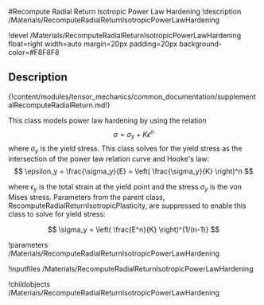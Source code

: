 #Recompute Radial Return Isotropic Power Law Hardening
!description /Materials/RecomputeRadialReturnIsotropicPowerLawHardening

!devel /Materials/RecomputeRadialReturnIsotropicPowerLawHardening float=right width=auto margin=20px padding=20px background-color=#F8F8F8

## Description
{!content/modules/tensor_mechanics/common_documentation/supplementalRecomputeRadialReturn.md!}

This class models power law hardening by using the relation
$$
\sigma = \sigma_y + K \epsilon^n
$$
where $\sigma_y$ is the yield stress. This class solves for the yield stress as the intersection of the power law relation curve and Hooke's law:
$$
\epsilon_y = \frac{\sigma_y}{E} = \left( \frac{\sigma_y}{K} \right)^n
$$

where $\epsilon_y$ is the total strain at the yield point and the stress $\sigma_y$ is the von Mises stress. Parameters from the parent class, RecomputeRadialReturnIsotropicPlasticity, are suppressed to enable this class to solve for yield stress:

$$
\sigma_y = \left( \frac{E^n}{K} \right)^{1/(n-1)}
$$

!parameters /Materials/RecomputeRadialReturnIsotropicPowerLawHardening

!inputfiles /Materials/RecomputeRadialReturnIsotropicPowerLawHardening

!childobjects /Materials/RecomputeRadialReturnIsotropicPowerLawHardening
